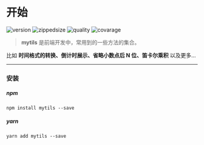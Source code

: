 # 开始

<img alt="version" src="https://img.shields.io/npm/v/mytils?color=42b983">
<img alt="zippedsize" src="https://img.shields.io/bundlephobia/minzip/mytils?color=%2342b983">
<img alt="quality" src="https://img.shields.io/codacy/grade/29c42e17c0b341099cbc3d552ff6bff6?color=%2342b983">
<img alt="covarage" src="https://img.shields.io/codecov/c/github/milobluebell/mytils">

> **mytils** 是前端开发中，常用到的一些方法的集合。

比如 **时间格式的转换、倒计时展示、省略小数点后 N 位、笛卡尔乘积** 以及更多...

---

### 安装

##### npm

```shell
npm install mytils --save
```

##### yarn

```shell
yarn add mytils --save
```
